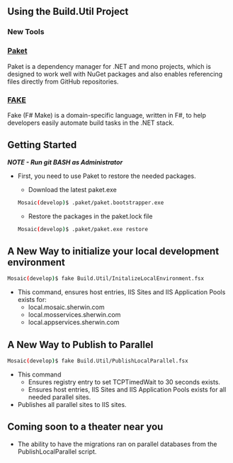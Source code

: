 ## Using the Build.Util Project

### New Tools

### [Paket](https://fsprojects.github.io/Paket/)

Paket is a dependency manager for .NET and mono projects, which is designed to work well with NuGet packages and also enables referencing files directly from GitHub repositories.

### [FAKE](http://fsharp.github.io/FAKE/)

Fake (F# Make) is a domain-specific language, written in F#, to help developers easily automate build tasks in the .NET stack.

## Getting Started

***NOTE - Run git BASH as Administrator***

- First, you need to use Paket to restore the needed packages.

  - Download the latest paket.exe

  ````bash
  Mosaic(develop)$ .paket/paket.bootstrapper.exe
  ````

  - Restore the packages in the paket.lock file

  ````bash
  Mosaic(develop)$ .paket/paket.exe restore
  ````

##  A New Way to initialize your local development environment

  ````bash
  Mosaic(develop)$ fake Build.Util/InitalizeLocalEnvironment.fsx
  ````  
  - This command, ensures host entries, IIS Sites and IIS Application Pools exists for:
      - local.mosaic.sherwin.com
      - local.mosservices.sherwin.com
      - local.appservices.sherwin.com

##  A New Way to Publish to Parallel

  ````bash
  Mosaic(develop)$ fake Build.Util/PublishLocalParallel.fsx
  ````
  - This command
    - Ensures registry entry to set TCPTimedWait to 30 seconds exists.
    - Ensures host entries, IIS Sites and IIS Application Pools exists for all needed parallel sites.
   - Publishes all parallel sites to IIS sites.

## Coming soon to a theater near you
  - The ability to have the migrations ran on parallel databases from the PublishLocalParallel script.  
